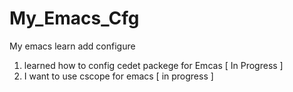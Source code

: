 My_Emacs_Cfg
============

My emacs learn add configure

1. learned how to config cedet packege for Emcas [ In Progress ]
2. I want to use cscope for emacs [ in progress ]

